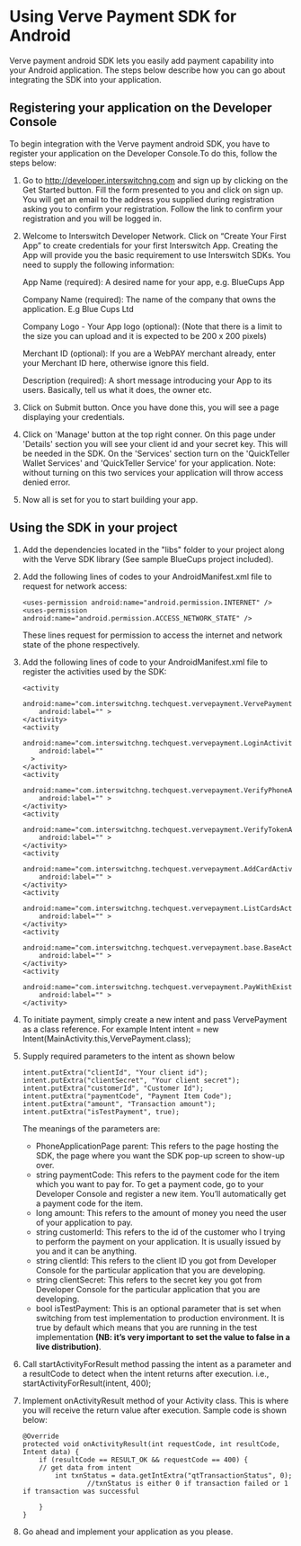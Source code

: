 Using Verve Payment SDK for Android
================================================================

Verve payment android SDK lets you easily add payment capability into your Android application. The steps below describe how you can go about integrating the SDK into your application.

Registering your application on the Developer Console
----------------------------------------------------

To begin integration with the Verve payment android SDK, you have to register your application on the Developer Console.To do this, follow the steps below:

1.	Go to http://developer.interswitchng.com and sign up by clicking on the Get Started button. Fill the form presented 	to you and click on sign up. You will get an email to the address you supplied during registration asking you to 		confirm your registration. Follow the link to confirm your registration and you will be logged in.

2.	Welcome to Interswitch Developer Network. Click on “Create Your First App” to create credentials for your first 		Interswitch App. Creating the App will provide you the basic requirement to use Interswitch SDKs. You need to 			supply the following information:

	App Name (required): A desired name for your app, e.g. BlueCups App
	
	Company Name (required): The name of the company that owns the application. E.g Blue Cups Ltd
	
	Company Logo - Your App logo (optional): (Note that there is a limit to the size you can upload and it is expected to be 200 x 200 pixels)
	
	Merchant ID (optional): If you are a WebPAY merchant already, enter your Merchant ID here, otherwise ignore this field.
	
	Description (required): A short message introducing your App to its users. Basically, tell us what it does, the owner etc.	
	
3.	Click on Submit button. Once you have done this, you will see a page displaying your credentials.

4.	Click on 'Manage' button at the top right conner. On this page under 'Details' section you will see your client id and your secret key. This will be needed in the SDK. On the 'Services' section turn on the 'QuickTeller Wallet Services' and 'QuickTeller Service' for your application. Note: without turning on this two services your application will throw access denied error.  

5.	Now all is set for you to start building your app.



Using the SDK in your project
-----------------------------

1. 	Add the dependencies located in the "libs" folder to your project along with the Verve SDK library (See sample 	BlueCups project included).
	
2. 	Add the following lines of codes to your AndroidManifest.xml file to request for network access: 

        <uses-permission android:name="android.permission.INTERNET" />
        <uses-permission android:name="android.permission.ACCESS_NETWORK_STATE" />

	These lines request for permission to access the internet and network state of the phone respectively. 	
	
3. 	Add the following lines of code to your AndroidManifest.xml file to register the activities used by the SDK:
	
        <activity
            android:name="com.interswitchng.techquest.vervepayment.VervePayment"
            android:label="" >
        </activity>
        <activity
            android:name="com.interswitchng.techquest.vervepayment.LoginActivity"
            android:label=""
          >
        </activity>
        <activity
            android:name="com.interswitchng.techquest.vervepayment.VerifyPhoneActivity"
            android:label="" >
        </activity>
        <activity
            android:name="com.interswitchng.techquest.vervepayment.VerifyTokenActivity"
            android:label="" >
        </activity>
        <activity
            android:name="com.interswitchng.techquest.vervepayment.AddCardActivity"
            android:label="" >
        </activity>
        <activity
            android:name="com.interswitchng.techquest.vervepayment.ListCardsActivity"
            android:label="" >
        </activity>
        <activity
            android:name="com.interswitchng.techquest.vervepayment.base.BaseActivity"
            android:label="" >
        </activity>
        <activity
            android:name="com.interswitchng.techquest.vervepayment.PayWithExistingCardActivity"
            android:label="" >
        </activity>
        
        
4. 	To initiate payment, simply create a new intent and pass VervePayment as a class reference. For example
		Intent intent = new Intent(MainActivity.this,VervePayment.class);

5. 	Supply required parameters to the intent as shown below

        intent.putExtra("clientId", "Your client id");
        intent.putExtra("clientSecret", "Your client secret");
        intent.putExtra("customerId", "Customer Id");
        intent.putExtra("paymentCode", "Payment Item Code");
        intent.putExtra("amount", "Transaction amount");
        intent.putExtra("isTestPayment", true);
        
	The meanings of the parameters are:
	* PhoneApplicationPage parent: This refers to the page hosting the SDK, the page where you want the SDK pop-up 	screen to show-up over.
	* string paymentCode: This refers to the payment code for the item which you want to pay for. To get a payment 	code, go to your Developer Console and register a new item. You’ll automatically get a payment code for the 			item.
	* long amount: This refers to the amount of money you need the user of your application to pay.
	* string customerId: This refers to the id of the customer who I trying to perform the payment on your 			application. It is usually issued by you and it can be anything.
	* string clientId: This refers to the client ID you got from Developer Console for the particular application 		that you are developing.
	* string clientSecret: This refers to the secret key you got from Developer Console for the particular 			application that you are developing.
	* bool isTestPayment: This is an optional parameter that is set when switching from test implementation to 		production environment. It is true by default which means that you are running in the test implementation 	        **(NB: it’s very important to set the value to false in a live distribution)**.


6.	Call startActivityForResult method passing the intent as a parameter and a resultCode to detect when the intent		returns after execution.
	i.e., startActivityForResult(intent, 400);

7.	Implement onActivityResult method of your Activity class. This is where you will receive the return value after      	execution. Sample code is shown below:
	    
    	@Override
		protected void onActivityResult(int requestCode, int resultCode, Intent data) {
			if (resultCode == RESULT_OK && requestCode == 400) {
			// get data from intent
				int txnStatus = data.getIntExtra("qtTransactionStatus", 0);
                        //txnStatus is either 0 if transaction failed or 1 if transaction was successful
 
			}
		}
	
	
8.	Go ahead and implement your application as you please.
